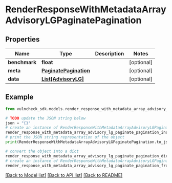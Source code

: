 # RenderResponseWithMetadataArrayAdvisoryLGPaginatePagination


## Properties

Name | Type | Description | Notes
------------ | ------------- | ------------- | -------------
**benchmark** | **float** |  | [optional] 
**meta** | [**PaginatePagination**](PaginatePagination.md) |  | [optional] 
**data** | [**List[AdvisoryLG]**](AdvisoryLG.md) |  | [optional] 

## Example

```python
from vulncheck_sdk.models.render_response_with_metadata_array_advisory_lg_paginate_pagination import RenderResponseWithMetadataArrayAdvisoryLGPaginatePagination

# TODO update the JSON string below
json = "{}"
# create an instance of RenderResponseWithMetadataArrayAdvisoryLGPaginatePagination from a JSON string
render_response_with_metadata_array_advisory_lg_paginate_pagination_instance = RenderResponseWithMetadataArrayAdvisoryLGPaginatePagination.from_json(json)
# print the JSON string representation of the object
print(RenderResponseWithMetadataArrayAdvisoryLGPaginatePagination.to_json())

# convert the object into a dict
render_response_with_metadata_array_advisory_lg_paginate_pagination_dict = render_response_with_metadata_array_advisory_lg_paginate_pagination_instance.to_dict()
# create an instance of RenderResponseWithMetadataArrayAdvisoryLGPaginatePagination from a dict
render_response_with_metadata_array_advisory_lg_paginate_pagination_from_dict = RenderResponseWithMetadataArrayAdvisoryLGPaginatePagination.from_dict(render_response_with_metadata_array_advisory_lg_paginate_pagination_dict)
```
[[Back to Model list]](../README.md#documentation-for-models) [[Back to API list]](../README.md#documentation-for-api-endpoints) [[Back to README]](../README.md)



